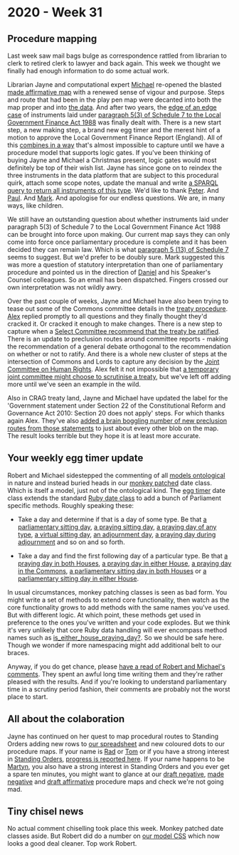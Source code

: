 # 2020 - Week 31

## Procedure mapping

Last week saw mail bags bulge as correspondence rattled from librarian to clerk to retired clerk to lawyer and back again. This week we thought we finally had enough information to do some actual work.

Librarian Jayne and computational expert [Michael](https://twitter.com/fantasticlife) re-opened the blasted [made affirmative map](https://ukparliament.github.io/ontologies/procedure/flowcharts/sis/made-affirmative.pdf) with a renewed sense of vigour and purpose. Steps and route that had been in the play pen map were decanted into both the map proper and into [the data](https://procedures.azurewebsites.net/Procedures/1/graph). And after two years, the [edge of an edge case](https://trello.com/c/N5dvDiQK/7-edge-case-made-affirmative) of instruments laid under [paragraph 5(3) of Schedule 7 to the Local Government Finance Act 1988](https://www.legislation.gov.uk/ukpga/1988/41/schedule/7/paragraph/5#schedule-7-paragraph-5-3) was finally dealt with. There is a new start step, a new making step, a brand new egg timer and the merest hint of a motion to approve the Local Government Finance Report (England). All of this [combines in a way](https://trello.com/c/7QNYUXm1/152-local-gov-finance-sis-report-rejected-instrument-stops-being-law) that's almost impossible to capture until we have a procedure model that supports logic gates. If you've been thinking of buying Jayne and Michael a Christmas present, logic gates would most definitely be top of their wish list. Jayne has since gone on to reindex the three instruments in the data platform that are subject to this procedural quirk, attach some scope notes, update the manual and write [a SPARQL query to return all instruments of this type](https://ukparliament.github.io/ontologies/procedure/meta/queries/instrument-types/statutory-instruments/#made-affirmative-instruments-under-paragraph-53-of-schedule-7-to-the-local-government-finance-act-1988). We'd like to thank [Peter](https://twitter.com/Peter_in_London). And [Paul](https://www.linkedin.com/in/paul-evans-23540544/). And [Mark](https://www.linkedin.com/in/mark-hutton-0ab80a51/). And apologise for our endless questions. We are, in many ways, like children.

We still have an outstanding question about whether instruments laid under paragraph 5(3) of Schedule 7 to the Local Government Finance Act 1988 can be brought into force upon making. Our current map says they can only come into force once parliamentary procedure is complete and it has been decided they can remain law. Which is what [paragraph 5 (13) of Schedule 7](https://www.legislation.gov.uk/ukpga/1988/41/schedule/7/paragraph/5#schedule-7-paragraph-5-13) seems to suggest. But we'd prefer to be doubly sure. Mark suggested this was more a question of statutory interpretation than one of parliamentary procedure and pointed us in the direction of [Daniel](https://www.danielgreenberg.co.uk/) and his Speaker's Counsel colleagues. So an email has been dispatched. Fingers crossed our own interpretation was not wildly awry.

Over the past couple of weeks, Jayne and Michael have also been trying to tease out some of the Commons committee details in the [treaty procedure](https://ukparliament.github.io/ontologies/procedure/flowcharts/crag-treaties/crag-treaties.pdf). [Alex](https://twitter.com/AlexanderHorne1) replied promptly to all questions and they finally thought they'd cracked it. Or cracked it enough to make changes. There is a new step to capture when a [Select Committee recommend that the treaty be ratified](https://trello.com/c/8vCibo0j/145-treaties-commons-committee). There is an update to preclusion routes around committee reports - making the recommendation of a general debate orthogonal to the recommendation on whether or not to ratify. And there is a whole new cluster of steps at the intersection of Commons and Lords to capture any decision by the [Joint Committee on Human Rights](https://committees.parliament.uk/committee/93/human-rights-joint-committee). Alex felt it not impossible that [a temporary joint committee might choose to scrutinise a treaty](https://trello.com/c/8vCibo0j/145-treaties-commons-committee), but we've left off adding more until we've seen an example in the wild.

Also in CRAG treaty land, Jayne and Michael have updated the label for the 'Government statement under Section 22 of the Constitutional Reform and Governance Act 2010: Section 20 does not apply' steps. For which thanks again Alex. They've also [added a brain boggling number of new preclusion routes from those statements](https://trello.com/c/a3QhUI0Q/143-treaty-procedure-section-20-does-not-apply-preclusions) to just about every other blob on the map. The result looks terrible but they hope it is at least more accurate.

## Your weekly egg timer update

Robert and Michael sidestepped the commenting of all [models ontological](https://ukparliament.github.io/ontologies/) in nature and instead buried heads in our [monkey patched](https://en.wikipedia.org/wiki/Monkey_patch) date class. Which is itself a model, just not of the ontological kind. The [egg timer](http://parliament-calendar.herokuapp.com/) date class extends the standard [Ruby date class](https://ruby-doc.org/stdlib-2.7.1/libdoc/date/rdoc/Date.html) to add a bunch of Parliament specific methods. Roughly speaking these:

* Take a day and determine if that is a day of some type. Be that [a parliamentary sitting day](https://github.com/fantasticlife/egg-timer/blob/master/lib/monkey_patching/date.rb#L59), [a praying sitting day](https://github.com/fantasticlife/egg-timer/blob/master/lib/monkey_patching/date.rb#L49), [a praying day of any type](https://github.com/fantasticlife/egg-timer/blob/master/lib/monkey_patching/date.rb#L267), [a virtual sitting day](https://github.com/fantasticlife/egg-timer/blob/master/lib/monkey_patching/date.rb#L44), [an adjournment day](https://github.com/fantasticlife/egg-timer/blob/master/lib/monkey_patching/date.rb#L69), [a praying day during adjournment](https://github.com/fantasticlife/egg-timer/blob/master/lib/monkey_patching/date.rb#L111) and so on and so forth.

* Take a day and find the first following day of a particular type. Be that [a praying day in both Houses](https://github.com/fantasticlife/egg-timer/blob/master/lib/monkey_patching/date.rb#L314), [a praying day in either House](https://github.com/fantasticlife/egg-timer/blob/master/lib/monkey_patching/date.rb#L285), [a praying day in the Commons](https://github.com/fantasticlife/egg-timer/blob/master/lib/monkey_patching/date.rb#L343), [a parliamentary sitting day in both Houses](https://github.com/fantasticlife/egg-timer/blob/master/lib/monkey_patching/date.rb#L372) or [a parliamentary sitting day in either House](https://github.com/fantasticlife/egg-timer/blob/master/lib/monkey_patching/date.rb#L401).

In usual circumstances, monkey patching classes is seen as bad form. You might write a set of methods to extend core functionality, then watch as the core functionality grows to add methods with the same names you've used. But with different logic. At which point, these methods get used in preference to the ones you've written and your code explodes. But we think it's very unlikely that core Ruby data handling will ever encompass method names such as [is_either_house_praying_day?](https://github.com/fantasticlife/egg-timer/blob/master/lib/monkey_patching/date.rb#L267). So we should be safe here. Though we wonder if more namespacing might add additional belt to our braces.

Anyway, if you do get chance, please [have a read of Robert and Michael's comments](https://github.com/fantasticlife/egg-timer/blob/master/lib/monkey_patching/date.rb). They spent an awful long time writing them and they're rather pleased with the results. And if you're looking to understand parliamentary time in a scrutiny period fashion, their comments are probably not the worst place to start.

## All about the colaboration

Jayne has continued on her quest to map procedural routes to Standing Orders adding new rows to [our spreadsheet](https://docs.google.com/spreadsheets/d/1HkFYQ2bJeYGCnbTNBv-bQAiFL33n7fx1kgY30R5Gbz4/edit?usp=sharing) and new coloured dots to our procedure maps. If your name is [Rad](https://radoslawzubek.com/) or [Tom](https://twitter.com/tomgfleming) or if you have a strong interest in [Standing Orders](https://www.parliament.uk/site-information/glossary/standing-orders/), [progress is reported here](https://trello.com/c/VJUF5xkl/161-adding-standing-order-citation-blobs-on-procedures). If your name happens to be [Martyn](https://twitter.com/martynpatrick), you also have a strong interest in Standing Orders and you ever get a spare ten minutes, you might want to glance at our [draft negative](https://ukparliament.github.io/ontologies/procedure/flowcharts/sis/draft-negative.pdf), [made negative](https://ukparliament.github.io/ontologies/procedure/flowcharts/sis/made-negative.pdf) and [draft affirmative](https://ukparliament.github.io/ontologies/procedure/flowcharts/sis/draft-affirmative.pdf) procedure maps and check we're not going mad.

## Tiny chisel news

No actual comment chiselling took place this week. Monkey patched date classes aside. But Robert did do a number on [our model CSS](https://ukparliament.github.io/ontologies/) which now looks a good deal cleaner. Top work Robert.








